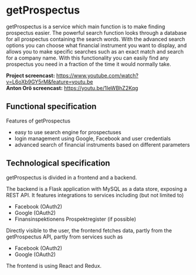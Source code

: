 getProspectus
======
getProspectus is a service which main function is to make finding prospectus easier. The powerful search function looks through a database for all prospectus containing the search words. With the advanced search options you can choose what financial instrument you want to display, and allows you to make specific searches such as an exact match and search for a company name. With this functionality you can easily find any prospectus you need in a fraction of the time it would normally take.

**Project screencast:** https://www.youtube.com/watch?v=L6oXb9GY5rM&feature=youtu.be  
**Anton Orö screencast:** https://youtu.be/1IeWBhZ2Kqg  

## Functional specification
Features of getProspectus
* easy to use search engine for prospectuses
* login management using Google, Facebook and user credentials
* advanced search of financial instruments based on different parameters

## Technological specification
getProspectus is divided in a frontend and a backend.

The backend is a Flask application with MySQL as a data store, exposing a 
REST API. It features integrations to services including (but not limited to) 
* Facebook (OAuth2)
* Google (OAuth2)
* Finansinspektionens Prospektregister (if possible)

Directly visible to the user, the frontend fetches data, partly from the getProspectus 
API, partly from services such as
* Facebook (OAuth2)
* Google (OAuth2)

The frontend is using React and Redux.

